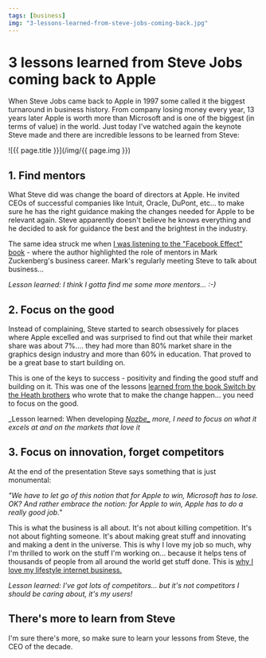 ```yaml
---
tags: [business]
img: "3-lessons-learned-from-steve-jobs-coming-back.jpg"
---
```


# 3 lessons learned from Steve Jobs coming back to Apple


When Steve Jobs came back to Apple in 1997 some called it the biggest turnaround in business history. From company losing money every year, 13 years later Apple is worth more than Microsoft and is one of the biggest (in terms of value) in the world. Just today I've watched again the keynote Steve made and there are incredible lessons to be learned from Steve:

<!--More-->

![{{ page.title }}](/img/{{ page.img }})

## 1. Find mentors

What Steve did was change the board of directors at Apple. He invited CEOs of successful companies like Intuit, Oracle, DuPont, etc... to make sure he has the right guidance making the changes needed for Apple to be relevant again. Steve apparently doesn't believe he knows everything and he decided to ask for guidance the best and the brightest in the industry.

The same idea struck me when [I was listening to the "Facebook Effect" book](/the-facebook-effect-by-david-kirkpatrick-audi) - where the author highlighted the role of mentors in Mark Zuckenberg's business career. Mark's regularly meeting Steve to talk about business...

_Lesson learned: I think I gotta find me some more mentors... :-)_

## 2. Focus on the good

Instead of complaining, Steve started to search obsessively for places where Apple excelled and was surprised to find out that while their market share was about 7%.... they had more than 80% market share in the graphics design industry and more than 60% in education. That proved to be a great base to start building on.

This is one of the keys to success - positivity and finding the good stuff and building on it. This was one of the lessons [learned from the book Switch by the Heath brothers](/book-review-switch-by-heath-brothers-a-positi) who wrote that to make the change happen... you need to focus on the good.

_Lesson learned: When developing __[Nozbe_][n]_ more, I need to focus on what it excels at and on the markets that love it_

## 3. Focus on innovation, forget competitors

At the end of the presentation Steve says something that is just monumental:

_"We have to let go of this notion that for Apple to win, Microsoft has to lose. OK? And rather embrace the notion: for Apple to win, Apple has to do a really good job."_

This is what the business is all about. It's not about killing competition. It's not about fighting someone. It's about making great stuff and innovating and making a dent in the universe. This is why I love my job so much, why I'm thrilled to work on the stuff I'm working on... because it helps tens of thousands of people from all around the world get stuff done. This is [why I love my lifestyle internet business.](/enjoying-lifestyle-business)

_Lesson learned: I've got lots of competitors... but it's not competitors I should be caring about, it's my users!_

## There's more to learn from Steve

I'm sure there's more, so make sure to learn your lessons from Steve, the CEO of the decade. 

  



[n]: https://michael.gratis/nozbe